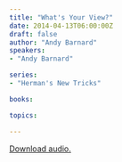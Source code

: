 ```yaml
---
title: "What's Your View?"
date: 2014-04-13T06:00:00Z
draft: false
author: "Andy Barnard"
speakers:
- "Andy Barnard"

series:
- "Herman's New Tricks"

books:

topics:

---
```

[Download audio.](https://s3.amazonaws.com/highway/sermons/2014_04/13_Whats_Your_View.mp3)